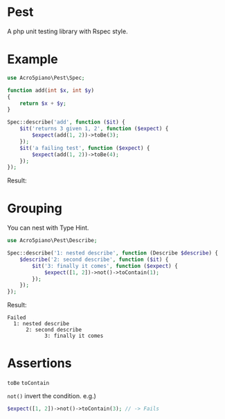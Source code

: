 # Pest

A php unit testing library with Rspec style.

# Example

```php
use Acro5piano\Pest\Spec;

function add(int $x, int $y)
{
    return $x + $y;
}

Spec::describe('add', function ($it) {
    $it('returns 3 given 1, 2', function ($expect) {
        $expect(add(1, 2))->toBe(3);
    });
    $it('a failing test', function ($expect) {
        $expect(add(1, 2))->toBe(4);
    });
});
```

Result:

# Grouping

You can nest with Type Hint.

```php
use Acro5piano\Pest\Describe;

Spec::describe('1: nested describe', function (Describe $describe) {
    $describe('2: second describe', function ($it) {
        $it('3: finally it comes', function ($expect) {
            $expect([1, 2])->not()->toContain(1);
        });
    });
});
```

Result:

```
Failed
  1: nested describe
      2: second describe
            3: finally it comes
```

# Assertions

`toBe`
`toContain`

`not()` invert the condition. e.g.)

```php
$expect([1, 2])->not()->toContain(3); // -> Fails
```
